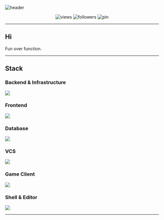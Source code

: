 <!-- Profile Header -->
![header](https://capsule-render.vercel.app/api?type=waving&color=gradient&height=140&section=header&text=starpia-forge&fontSize=44&fontAlign=50&animation=fadeIn)

<p align="center">
  <img src="https://komarev.com/ghpvc/?username=starpia-forge&style=flat-square" alt="views" />
  <img src="https://img.shields.io/github/followers/starpia-forge?style=flat-square&label=followers" alt="followers" />
  <img src="https://img.shields.io/badge/%F0%9F%8C%9F%20pin-Pinned%20repos-blue?style=flat-square" alt="pin" />
</p>

---

## Hi
Fun over function.

---

## Stack
### Backend & Infrastructure
<p>
  <img src="https://skillicons.dev/icons?i=go,nginx,docker,linux&perline=8" />
</p>

### Frontend
<p>
  <img src="https://skillicons.dev/icons?i=ts,react,htmx,tailwind&perline=8" />
</p>

### Database
<p>
  <img src="https://skillicons.dev/icons?i=postgres,redis&perline=8" />
</p>

### VCS
<p>
  <img src="https://skillicons.dev/icons?i=git,github,githubactions&perline=8" />
</p>

### Game Client
<p>
  <img src="https://skillicons.dev/icons?i=godot,dotnet&perline=8" />
</p>

### Shell & Editor
<p>
  <img src="https://skillicons.dev/icons?i=bash,zsh,vim&perline=8" />
</p>

---
